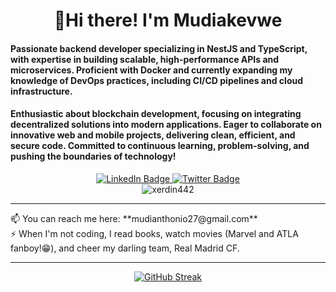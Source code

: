 <h1 align="center">🤩Hi there! I'm Mudiakevwe</h1>
<h4>Passionate backend developer specializing in NestJS and TypeScript, with expertise in building scalable, high-performance APIs and microservices. Proficient with Docker and currently expanding my knowledge of DevOps practices, including CI/CD pipelines and cloud infrastructure.</h4>

<h4>Enthusiastic about blockchain development, focusing on integrating decentralized solutions into modern applications. Eager to collaborate on innovative web and mobile projects, delivering clean, efficient, and secure code. Committed to continuous learning, problem-solving, and pushing the boundaries of technology!</h4>

<div id="badges" align="center">
  <!-- Corrected LinkedIn URL -->
  <a href="https://linkedin.com/in/mudiakevwe%20ovwurhughen" target="_blank" rel="noopener noreferrer">
    <img src="https://img.shields.io/badge/LinkedIn-blue?style=for-the-badge&logo=linkedin&logoColor=white" alt="LinkedIn Badge"/>
  </a>
  <a href="https://twitter.com/xerdin_442" target="_blank" rel="noopener noreferrer">
    <img src="https://img.shields.io/badge/Twitter-blue?style=for-the-badge&logo=twitter&logoColor=white" alt="Twitter Badge"/>
  </a> 
  <div><img src="https://komarev.com/ghpvc/?username=xerdin442&label=Profile%20views&color=0e75b6&style=flat" alt="xerdin442" /></div>

  ---
  <div align="left">
    📫 You can reach me here: **mudianthonio27@gmail.com** <br/>
    ⚡ When I'm not coding, I read books, watch movies (Marvel and ATLA fanboy!😁), and cheer my darling team, Real Madrid CF.
  </div>

  ---
  [![GitHub Streak](https://github-readme-streak-stats.herokuapp.com?user=xerdin442&theme=github-dark-blue&border_radius=10)](https://git.io/streak-stats)
</div>
